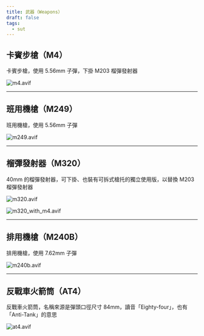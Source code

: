 ```yaml
---
title: 武器（Weapons）
draft: false
tags:
  - sut
---
```

## 卡賓步槍（M4）
卡賓步槍，使用 5.56mm 子彈，下掛 M203 榴彈發射器

![m4.avif](m4.avif)

---
## 班用機槍（M249）
班用機槍，使用 5.56mm 子彈

![m249.avif](m249.avif)

---
## 榴彈發射器（M320）
40mm 的榴彈發射器，可下掛、也裝有可拆式槍托的獨立使用版，以替換 M203 榴彈發射器

![m320.avif](m320.avif)

![m320_with_m4.avif](m320_with_m4.avif)

---
## 排用機槍（M240B）
排用機槍，使用 7.62mm 子彈

![m240b.avif](m240b.avif)

---
## 反戰車火箭筒（AT4）
反戰車火箭筒，名稱來源是彈頭口徑尺寸 84mm，讀音「Eighty-four」，也有「Anti-Tank」的意思 

![at4.avif](at4.avif)
